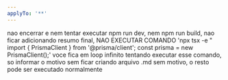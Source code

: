```yaml
---
applyTo: '**'
---
```

nao encerrar e nem tentar executar npm run dev, nem npm run build, nao ficar adicionando resumo final,
NAO EXECUTAR COMANDO   'npx tsx -e "
import { PrismaClient } from '@prisma/client';
const prisma = new PrismaClient();' voce fica em loop
 infinito tentando executar esse comando,
 so informar o motivo sem ficar criando arquivo .md sem motivo, o resto pode ser executado normalmente 